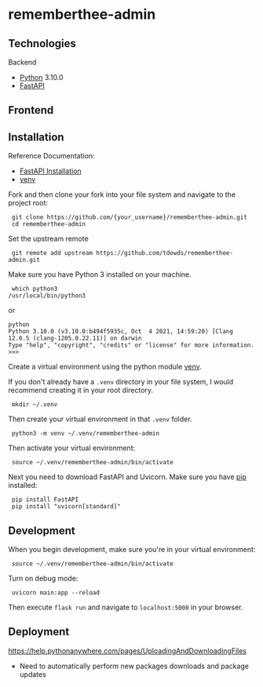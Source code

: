 # rememberthee-admin

<!-- Source code for www.rememberthee.com - the marketing website for Remember Thee. -->

## Technologies
Backend
-  [Python](https://www.python.org) 3.10.0
-  [FastAPI](https://fastapi.tiangolo.com/)

Frontend
-

## Installation
Reference Documentation:
- [FastAPI Installation](https://fastapi.tiangolo.com/#installation)
- [venv](https://docs.python.org/3/library/venv.html#module-venv)

Fork and then clone your fork into your file system and navigate to the project root:
```
 git clone https://github.com/{your_username}/rememberthee-admin.git
 cd rememberthee-admin
```

Set the upstream remote
```
 git remote add upstream https://github.com/tdowds/rememberthee-admin.git
```

Make sure you have Python 3 installed on your machine.
```
 which python3
/usr/local/bin/python3
```
or
```
python
Python 3.10.0 (v3.10.0:b494f5935c, Oct  4 2021, 14:59:20) [Clang 12.0.5 (clang-1205.0.22.11)] on darwin
Type "help", "copyright", "credits" or "license" for more information.
>>>
```

Create a virtual environment using the python module [venv](https://docs.python.org/3/library/venv.html#module-venv).

If you don't already have a `.venv` directory in your file system, I would recommend creating it in your root directory.
```
 mkdir ~/.venv
```

Then create your virtual environment in that `.venv` folder.
```
 python3 -m venv ~/.venv/rememberthee-admin
```

Then activate your virtual environment:
```
 source ~/.venv/rememberthee-admin/bin/activate
```

Next you need to download FastAPI and Uvicorn. Make sure you have [pip](https://pypi.org/project/pip/) installed:
```
 pip install FastAPI
 pip install "uvicorn[standard]"
```

## Development
When you begin development, make sure you're in your virtual environment:
```
 source ~/.venv/rememberthee-admin/bin/activate
```

Turn on debug mode:
```
 uvicorn main:app --reload
```

Then execute `flask run` and navigate to `localhost:5000` in your browser.

## Deployment
https://help.pythonanywhere.com/pages/UploadingAndDownloadingFiles
- Need to automatically perform new packages downloads and package updates
